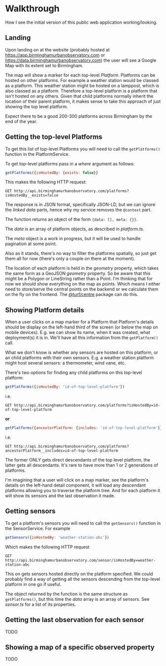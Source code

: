 
# Walkthrough

How I see the initial version of this public web application working/looking.

## Landing

Upon landing on at the website (probably hosted at https://app.birminghamurbanobservatory.com or https://data.birminghamurbanobservatory.com) the user will see a Google Map with its extent set to Birmingham. 

The map will show a marker for each top-level _Platform_. Platforms can be hosted on other platforms. For example a weather station would be classed as a platform. This weather station might be hosted on a lamppost, which is also classed as a platform. Therefore a top-level platform is a platform that isn't hosted on any others. Given that child platforms normally inherit the location of their parent platform, it makes sense to take this approach of just showing the top level platform.

Expect there to be a good 200-300 platforms across Birmingham by the end of the year.

## Getting the top-level Platforms

To get this list of top-level Platforms you will need to call the `getPlatforms()` function in the PlatformService.

To get top-level platforms pass in a _where_ argument as follows:

```js
getPlatforms({isHostedBy: {exists: false}}
```

This makes the following HTTP request:

`GET http://api.birminghamurbanobservatory.com/platforms?isHostedBy__exists=false`

The response is in JSON format, specifically JSON-LD, but we can ignore the _linked data_ parts, hence why my service removes the `@context` part. 

The function returns an object of the form `{data: [], meta: {}}`. 

The _data_ is an array of platform objects, as described in _platform.ts_. 

The _meta_ object is a work in progress, but it will be used to handle pagination at some point.

Also as it stands, there's no way to filter the platforms spatially, so just get them all for now (there's only a couple on there at the moment). 

The location of each platform is held in the _geometry_ property, which takes the same form as a GeoJSON _geometry_ property. So be aware that this might be a Polygon or LineString rather than a Point. I'm thinking that for now we should show everything on the map as points. Which means I either need to store/serve the central points on the backend or we calculate them on the fly on the frontend. The [@turf/centre](https://www.npmjs.com/package/@turf/center) package can do this.


## Showing Platform details

When a user clicks on a map marker for a Platform that Platform's details should be display on the left-hand third of the screen (or below the map on mobile devices). E.g. we can show its name, when it was created, what deployment(s) it is in. We'll have all this information from the `getPlatform()` call.

What we don't know is whether any sensors are hosted on this platform, or an child platforms with their own sensors. E.g. a weather station platform might host several sensors: a thermometer, wind vane, etc.

There's two options for finding any child platforms on this top-level platform:

```js
getPlatforms({isHostedBy: 'id-of-top-level-platform'})
```

i.e. 

`GET http://api.birminghamurbanobservatory.com/platforms?isHostedBy=id-of-top-level-platform`


**or**

```js
getPlatforms({ancestorPlatform: {includes: 'id-of-top-level-platform'}})
```

i.e. 

`GET http://api.birminghamurbanobservatory.com/platforms?ancestorPlatform__includes=id-of-top-level-platform`

The former ONLY gets direct descendants of the top level platform, the latter gets all descendants. It's rare to have more than 1 or 2 generations of platforms. 

I'm imagining that a user will click on a map marker, see the platform's details on the left-hand detail component, it will load any descendant platforms allowing you to traverse the platform tree. And for each platform it will show its sensors and the last observation it made.


## Getting sensors

To get a platform's sensors you will need to call the `getSensors()` function in the SensorService. For example

```js
getSensors({isHostedBy: 'weather-station-abc'})
```

Which makes the following HTTP request

`GET http://api.birminghamurbanobservatory.com/sensor/isHostedBy=weather-station-abc`

This on gets sensors hosted directly on the platform specified. We could probably find a way of getting all the sensors descending from the top-level platform in one go if useful.

The object returned by the function is the same structure as `getPlatforms()`, but this time the _data_ array is an array of sensors. See _sensor.ts_ for a list of its properties.


## Getting the last observation for each sensor

TODO


## Showing a map of a specific observed property

TODO






